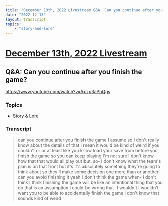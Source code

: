 ```yaml
---
title: "December 13th, 2022 Livestream Q&A: Can you continue after you finish the game?"
date: "2022-12-13"
layout: transcript
topics:
    - "story-and-lore"
---
```

# [December 13th, 2022 Livestream](../2022-12-13.md)
## Q&A: Can you continue after you finish the game?
https://www.youtube.com/watch?v=Aczp3aPhQgs

### Topics
* [Story & Lore](../topics/story-and-lore.md)

### Transcript

> can you continue after you finish the game I assume so I don't really know about the details of that I mean it would be kind of weird if you couldn't or or at least like you know load your save from before you finish the game so you can keep playing I'm not sure I don't know how that that would all play out but, so- I don't know what the team's plan is on that front but it's it's absolutely something they're going to think about so they'll make some decision one more than or another can you avoid finishing it yeah I don't think the game when- I don't think I think finishing the game will be like an intentional thing that you do that is an assumption I could be wrong that- I wouldn't I wouldn't want you to be able to accidentally finish the game I don't know that sounds kind of weird
